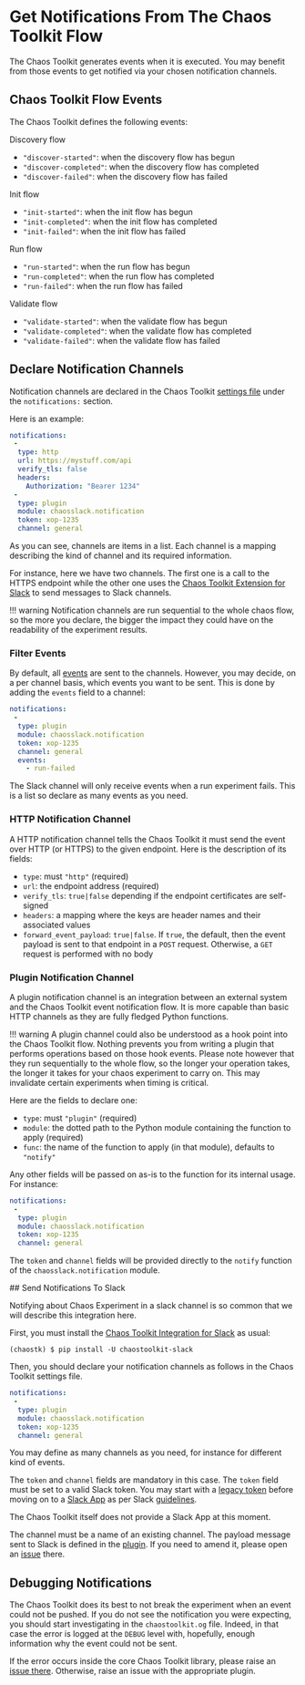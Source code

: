 # Get Notifications From The Chaos Toolkit Flow

The Chaos Toolkit generates events when it is executed. You may benefit from
those events to get notified via your chosen notification channels.

## Chaos Toolkit Flow Events

The Chaos Toolkit defines the following events:

Discovery flow

* `"discover-started"`: when the discovery flow has begun
* `"discover-completed"`: when the discovery flow has completed
* `"discover-failed"`: when the discovery flow has failed

Init flow

* `"init-started"`: when the init flow has begun
* `"init-completed"`: when the init flow has completed
* `"init-failed"`: when the init flow has failed

Run flow

* `"run-started"`: when the run flow has begun
* `"run-completed"`: when the run flow has completed
* `"run-failed"`: when the run flow has failed

Validate flow

* `"validate-started"`: when the validate flow has begun
* `"validate-completed"`: when the validate flow has completed
* `"validate-failed"`: when the validate flow has failed

## Declare Notification Channels

Notification channels are declared in the Chaos Toolkit
[settings file](cli.md#configure-the-chaos-toolkit) under the `notifications:`
section.

Here is an example:

```yaml
notifications:
 -
  type: http
  url: https://mystuff.com/api
  verify_tls: false
  headers:
    Authorization: "Bearer 1234"
 -
  type: plugin
  module: chaosslack.notification
  token: xop-1235
  channel: general
```

As you can see, channels are items in a list. Each channel is a mapping
describing the kind of channel and its required information.

For instance, here we have two channels. The first one is a call to the HTTPS
endpoint while the other one uses the [Chaos Toolkit Extension for Slack](sl)
to send messages to Slack channels.

[sl]: https://github.com/chaostoolkit-incubator/chaostoolkit-slack

!!! warning
    Notification channels are run sequential to the whole chaos flow, so the
    more you declare, the bigger the impact they could have on the readability
    of the experiment results.

### Filter Events

By default, all [events](#chaos-toolkit-flow-events) are sent to the channels.
However, you may decide, on a per channel basis, which events you want to be
sent. This is done by adding the `events` field to a channel:

```yaml
notifications:
 -
  type: plugin
  module: chaosslack.notification
  token: xop-1235
  channel: general
  events:
    - run-failed
```

The Slack channel will only receive events when a run experiment fails. This
is a list so declare as many events as you need.

### HTTP Notification Channel

A HTTP notification channel tells the Chaos Toolkit it must send the event
over HTTP (or HTTPS) to the given endpoint. Here is the description of its
fields:

- `type`: must `"http"` (required)
- `url`: the endpoint address (required)
- `verify_tls`: `true|false` depending if the endpoint certificates are
  self-signed
- `headers`: a mapping where the keys are header names and their associated
  values
- `forward_event_payload`: `true|false`. If `true`, the default, then the event
  payload is sent to that endpoint in a `POST` request. Otherwise, a `GET`
  request is performed with no body

### Plugin Notification Channel

A plugin notification channel is an integration between an external system and
the Chaos Toolkit event notification flow. It is more capable than basic HTTP
channels as they are fully fledged Python functions.

!!! warning
    A plugin channel could also be understood as a hook point into the Chaos
    Toolkit flow. Nothing prevents you from writing a plugin that performs
    operations based on those hook events. Please note however that they run
    sequentially to the whole flow, so the longer your operation takes, the
    longer it takes for your chaos experiment to carry on. This may invalidate
    certain experiments when timing is critical.

Here are the fields to declare one:

- `type`: must `"plugin"` (required)
- `module`: the dotted path to the Python module containing the function to
  apply (required)
- `func`: the name of the function to apply (in that module), defaults to
  `"notify"`

Any other fields will be passed on as-is to the function for its internal usage.
For instance:

```yaml
notifications:
 -
  type: plugin
  module: chaosslack.notification
  token: xop-1235
  channel: general
```

The `token` and `channel` fields will be provided directly to the `notify`
function of the `chaosslack.notification` module.

## Send Notifications To Slack

Notifying about Chaos Experiment in a slack channel is so common that we will
describe this integration here.

First, you must install the [Chaos Toolkit Integration for Slack][sl] as usual:

```console
(chaostk) $ pip install -U chaostoolkit-slack
```

Then, you should declare your notification channels as follows in the Chaos
Toolkit settings file.

```yaml
notifications:
 -
  type: plugin
  module: chaosslack.notification
  token: xop-1235
  channel: general
```

You may define as many channels as you need, for instance for different kind
of events.

The `token` and `channel` fields are mandatory in this case. The `token` field
must be set to a valid Slack token. You may start with a [legacy token][legtok]
before moving on to a [Slack App](slackapp) as per Slack [guidelines][].

[legtok]: https://api.slack.com/custom-integrations/legacy-tokens
[guidelines]: https://api.slack.com/docs/token-types
[slackapp]: https://api.slack.com/slack-apps

The Chaos Toolkit itself does not provide a Slack App at this moment.

The channel must be a name of an existing channel. The
payload message sent to Slack is defined in the [plugin][sl]. If you need to
amend it, please open an [issue][slissue] there.

[slissue]: https://github.com/chaostoolkit-incubator/chaostoolkit-slack/issues

## Debugging Notifications

The Chaos Toolkit does its best to not break the experiment when an event
could not be pushed. If you do not see the notification you were expecting,
you should start investigating in the `chaostoolkit.og` file. Indeed, in that
case the error is logged at the `DEBUG` level with, hopefully, enough
information why the event could not be sent.

If the error occurs inside the core Chaos Toolkit library, please raise an
[issue there][chaoslibissues]. Otherwise, raise an issue with the appropriate
plugin.

[chaoslibissues]: https://github.com/chaostoolkit/chaostoolkit-lib/issues

